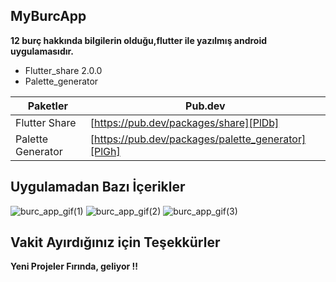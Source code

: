 ## MyBurcApp


**12 burç hakkında bilgilerin olduğu,flutter ile yazılmış android uygulamasıdır.**

- Flutter_share 2.0.0 
- Palette_generator

| Paketler |Pub.dev|
| ------ | ------ |
| Flutter Share | [https://pub.dev/packages/share][PlDb] |
| Palette Generator | [https://pub.dev/packages/palette_generator][PlGh] |
## Uygulamadan Bazı İçerikler

![burc_app_gif(1)](https://user-images.githubusercontent.com/47521147/139951492-4ce57d3b-9852-4983-b12f-6cc69703b94a.gif)
![burc_app_gif(2)](https://user-images.githubusercontent.com/47521147/139951478-86eeea3c-ea47-4108-997d-1bef7c197195.gif)
![burc_app_gif(3)](https://user-images.githubusercontent.com/47521147/139951464-e6a0bc7d-b812-4bf8-b24c-34195ebff5a0.gif)


## Vakit Ayırdığınız için Teşekkürler


**Yeni Projeler Fırında, geliyor !!**



